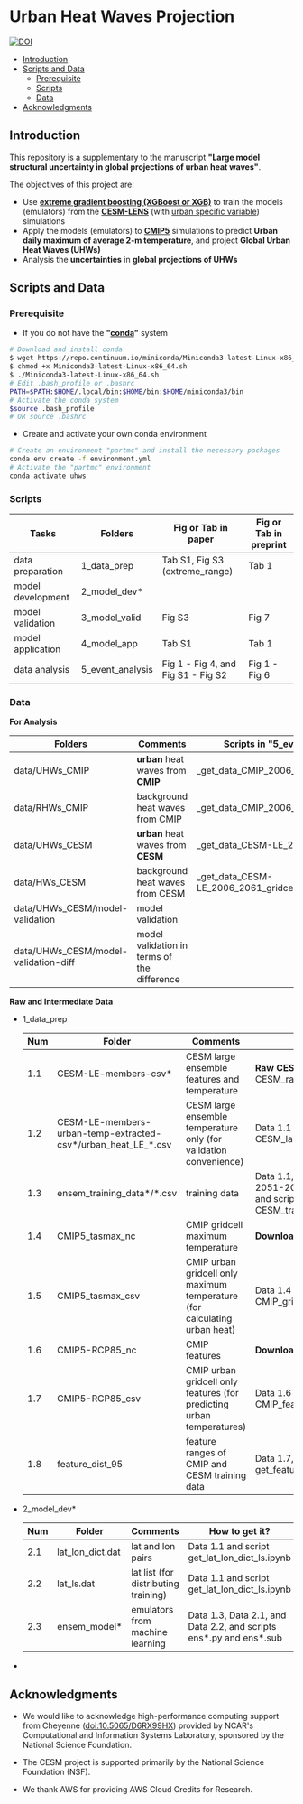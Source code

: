 Urban Heat Waves Projection
===========================
[![DOI](https://img.shields.io/badge/DOI-10.5281%2Fzenodo.3872519-blue)](https://doi.org/10.5281/zenodo.3872519)

<!-- @import "[TOC]" {cmd="toc" depthFrom=1 depthTo=6 orderedList=false} -->

<!-- code_chunk_output -->

- [Introduction](#introduction)
- [Scripts and Data](#scripts-and-data)
  - [Prerequisite](#prerequisite)
  - [Scripts](#scripts)
  - [Data](#data)
- [Acknowledgments](#acknowledgments)

<!-- /code_chunk_output -->


## Introduction

This repository is a supplementary to the manuscript **"Large model structural uncertainty in global projections of urban heat waves"**.

The objectives of this project are:

- Use **[extreme gradient boosting (XGBoost or XGB)](https://xgboost.readthedocs.io/en/latest/)** to train the models (emulators) from the **[CESM-LENS](http://www.cesm.ucar.edu/projects/community-projects/LENS/)** (with [urban specific variable](https://www.earthsystemgrid.org/dataset/ucar.cgd.ccsm4.CESM_CAM5_BGC_LE.lnd.proc.daily_ave.html?df=true)) simulations
- Apply the models (emulators) to **[CMIP5](https://esgf-node.llnl.gov/search/cmip5/)** simulations to predict **Urban daily maximum of average 2-m temperature**, and project **Global Urban Heat Waves (UHWs)**
- Analysis the **uncertainties** in **global projections of UHWs**

## Scripts and Data

### Prerequisite

- If you do not have the **"[conda](https://docs.conda.io/en/latest/)"** system

```bash
# Download and install conda
$ wget https://repo.continuum.io/miniconda/Miniconda3-latest-Linux-x86_64.sh
$ chmod +x Miniconda3-latest-Linux-x86_64.sh
$ ./Miniconda3-latest-Linux-x86_64.sh
# Edit .bash_profile or .bashrc
PATH=$PATH:$HOME/.local/bin:$HOME/bin:$HOME/miniconda3/bin
# Activate the conda system
$source .bash_profile
# OR source .bashrc
```

- Create and activate your own conda environment

```bash
# Create an environment "partmc" and install the necessary packages
conda env create -f environment.yml
# Activate the "partmc" environment
conda activate uhws
```

### Scripts

| Tasks             | Folders          | Fig or Tab in paper                | Fig or Tab in preprint |
| ----------------- | ---------------- | ---------------------------------- | ---------------------- |
| data preparation  | 1_data_prep      | Tab S1, Fig S3 (extreme_range)     | Tab 1                  |
| model development | 2_model_dev*     |                                    |                        |
| model validation  | 3_model_valid    | Fig S3                             | Fig 7                  |
| model application | 4_model_app      | Tab S1                             | Tab 1                  |
| data analysis     | 5_event_analysis | Fig 1 - Fig 4, and Fig S1 - Fig S2 | Fig 1 - Fig 6          |

### Data

**For Analysis**

| Folders                              | Comments                                    | Scripts in "5_event_analysis"              |
| ------------------------------------ | ------------------------------------------- | ------------------------------------------ |
| data/UHWs_CMIP                       | **urban** heat waves from **CMIP**          | _get_data_CMIP_2006_2061.ipynb             |
| data/RHWs_CMIP                       | background heat waves from CMIP             | _get_data_CMIP_2006_2061_gridcell.ipynb    |
| data/UHWs_CESM                       | **urban** heat waves from **CESM**          | _get_data_CESM-LE_2006_2061.ipynb          |
| data/HWs_CESM                        | background heat waves from CESM             | _get_data_CESM-LE_2006_2061_gridcell.ipynb |
| data/UHWs_CESM/model-validation      | model validation                            |                                            |
| data/UHWs_CESM/model-validation-diff | model validation in terms of the difference |                                            |

**Raw and Intermediate Data**

- 1_data_prep

  | Num  | Folder                                                       | Comments                                                     | How to get it?                                               |
  | ---- | ------------------------------------------------------------ | ------------------------------------------------------------ | ------------------------------------------------------------ |
  | 1.1  | CESM-LE-members-csv\*                                        | CESM large ensemble features and temperature                 | **Raw CESM data** and scripts CESM_raw_nc_to_csv/\*.py       |
  | 1.2  | CESM-LE-members-urban-temp-extracted-csv\*/urban_heat_LE_*.csv | CESM large ensemble temperature only (for validation convenience) | Data 1.1 and scripts CESM_label_only_prep/\*.py              |
  | 1.3  | ensem_training_data\*/\*.csv                                 | training data                                                | Data 1.1, Raw CESM data (for 2051-2080 yrs training data), and scripts CESM_training_data/* |
  | 1.4  | CMIP5_tasmax_nc                                              | CMIP gridcell maximum temperature                            | **Download from website**                                    |
  | 1.5  | CMIP5_tasmax_csv                                             | CMIP urban gridcell only maximum temperature (for calculating urban heat) | Data 1.4 and scripts CMIP_gridcell_temp_prep/\*.ipynb        |
  | 1.6  | CMIP5-RCP85_nc                                               | CMIP features                                                | **Download from website**                                    |
  | 1.7  | CMIP5-RCP85_csv                                              | CMIP urban gridcell only features (for predicting urban temperatures) | Data 1.6 and scripts CMIP_feature_prep/\*.ipynb              |
  | 1.8  | feature_dist_95                                              | feature ranges of CMIP and CESM training data                | Data 1.7, Data 1.3, and script get_feature_extremes/get*.ipynb |

- 2_model_dev*

  | Num  | Folder           | Comments                             | How to get it?                                               |
  | ---- | ---------------- | ------------------------------------ | ------------------------------------------------------------ |
  | 2.1  | lat_lon_dict.dat | lat and lon pairs                    | Data 1.1 and script get_lat_lon_dict_ls.ipynb                |
  | 2.2  | lat_ls.dat       | lat list (for distributing training) | Data 1.1 and script get_lat_lon_dict_ls.ipynb                |
  | 2.3  | ensem_model\*    | emulators from machine learning      | Data 1.3, Data 2.1, and Data 2.2, and scripts ens*.py and ens\*.sub |

- 

## Acknowledgments

- We would like to acknowledge high-performance computing support from Cheyenne ([doi:10.5065/D6RX99HX](https://doi.org/10.5065/D6RX99HX)) provided by NCAR's Computational and Information Systems Laboratory, sponsored by the National Science Foundation.
- The CESM project is supported primarily by the National Science Foundation (NSF). 

- We thank AWS for providing AWS Cloud Credits for Research.
